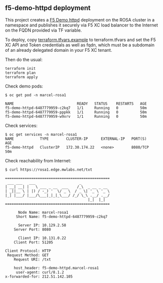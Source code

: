 ## f5-demo-httpd deployment

This project creates a [F5 Demo httpd](https://github.com/f5devcentral/f5-demo-httpd)
deployment on the ROSA cluster in a namespace and publishes it securely via F5 XC load balancer
to the Internet on the FQDN provided via TF variable.


To deploy, copy [terraform.tfvars.example](terraform.tfvars.example) to terraform.tfvars and
set the F5 XC API and Token credentials as well as fqdn, which must be a subdomain of an 
already delegated domain in your F5 XC tenant.

Then do the usual:

```
terraform init
terraform plan
terraform apply
```

Check demo pods:

```
$ oc get pod -n marcel-rosa1

NAME                             READY   STATUS    RESTARTS   AGE
f5-demo-httpd-6487779959-c2kq7   1/1     Running   0          50m
f5-demo-httpd-6487779959-pppkk   1/1     Running   0          50m
f5-demo-httpd-6487779959-w9xrv   1/1     Running   0          50m
```

Check services:

```
$ oc get services -n marcel-rosa1
NAME            TYPE        CLUSTER-IP      EXTERNAL-IP   PORT(S)    AGE
f5-demo-httpd   ClusterIP   172.30.174.22   <none>        8080/TCP   50m
```

Check reachability from Internet:

```
$ curl https://rosa1.edge.mwlabs.net/txt

================================================
 ___ ___   ___                    _
| __| __| |   \ ___ _ __  ___    /_\  _ __ _ __
| _||__ \ | |) / -_) '  \/ _ \  / _ \| '_ \ '_ \ 
|_| |___/ |___/\___|_|_|_\___/ /_/ \_\ .__/ .__/
                                      |_|  |_|
================================================

      Node Name: marcel-rosa1
     Short Name: f5-demo-httpd-6487779959-c2kq7

      Server IP: 10.129.2.58
    Server Port: 8080

      Client IP: 10.131.0.22
    Client Port: 51205

Client Protocol: HTTP
 Request Method: GET
    Request URI: /txt

    host_header: f5-demo-httpd.marcel-rosa1
     user-agent: curl/8.1.2
x-forwarded-for: 212.51.142.105
```


